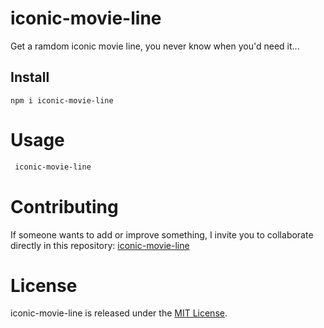 # iconic-movie-line
Get a ramdom iconic movie line, you never know when you'd need it...

## Install

```npm
npm i iconic-movie-line
```

# Usage

```bash
 iconic-movie-line
```

# Contributing

If someone wants to add or improve something, I invite you to collaborate directly in this repository: [iconic-movie-line](https://github.com/Fosuna-code/iconic-movie-line)

# License

iconic-movie-line is released under the [MIT License](https://opensource.org/licenses/MIT).